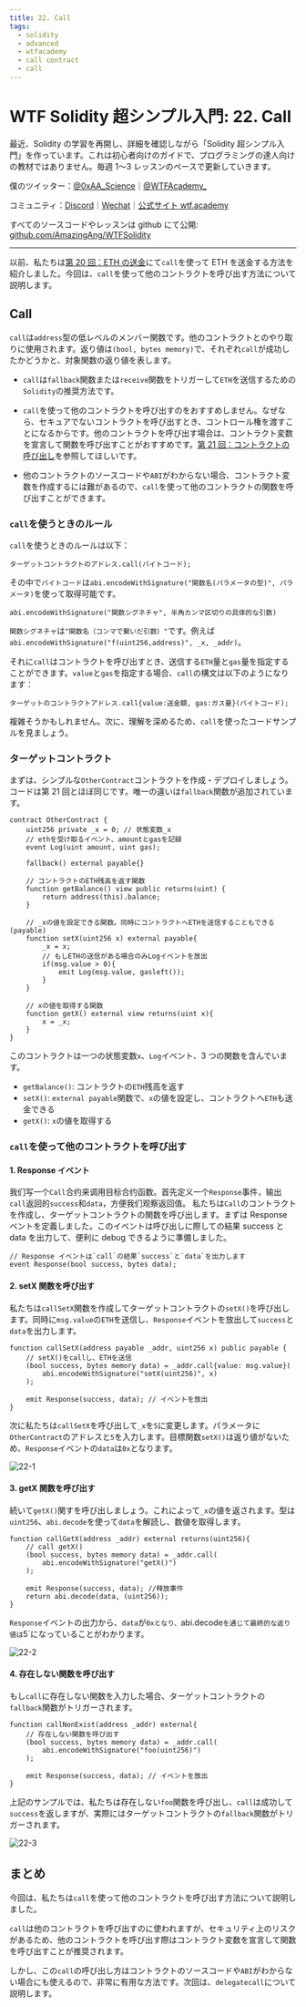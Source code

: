 ```yaml
---
title: 22. Call
tags:
  - solidity
  - advanced
  - wtfacademy
  - call contract
  - call
---
```


# WTF Solidity 超シンプル入門: 22. Call

最近、Solidity の学習を再開し、詳細を確認しながら「Solidity 超シンプル入門」を作っています。これは初心者向けのガイドで、プログラミングの達人向けの教材ではありません。毎週 1〜3 レッスンのペースで更新していきます。

僕のツイッター：[@0xAA_Science](https://twitter.com/0xAA_Science)｜[@WTFAcademy\_](https://twitter.com/WTFAcademy_)

コミュニティ：[Discord](https://discord.gg/5akcruXrsk)｜[Wechat](https://docs.google.com/forms/d/e/1FAIpQLSe4KGT8Sh6sJ7hedQRuIYirOoZK_85miz3dw7vA1-YjodgJ-A/viewform?usp=sf_link)｜[公式サイト wtf.academy](https://wtf.academy)

すべてのソースコードやレッスンは github にて公開: [github.com/AmazingAng/WTFSolidity](https://github.com/AmazingAng/WTFSolidity)

---

以前、私たちは[第 20 回：ETH の送金](https://github.com/AmazingAng/WTFSolidity/tree/main/20_SendETH)にて`call`を使って ETH を送金する方法を紹介しました。今回は、`call`を使って他のコントラクトを呼び出す方法について説明します。

## Call

`call`は`address`型の低レベルのメンバー関数です。他のコントラクトとのやり取りに使用されます。返り値は`(bool, bytes memory)`で、それぞれ`call`が成功したかどうかと、対象関数の返り値を表します。

- `call`は`fallback`関数または`receive`関数をトリガーして`ETH`を送信するための`Solidity`の推奨方法です。

- `call`を使って他のコントラクトを呼び出すのをおすすめしません。なぜなら、セキュアでないコントラクトを呼び出すとき、コントロール権を渡すことになるからです。他のコントラクトを呼び出す場合は、コントラクト変数を宣言して関数を呼び出すことがおすすめです。[第 21 回：コントラクトの呼び出し](https://github.com/AmazingAng/WTFSolidity/tree/main/21_CallContract)を参照してほしいです。
- 他のコントラクトのソースコードや`ABI`がわからない場合、コントラクト変数を作成するには難があるので、`call`を使って他のコントラクトの関数を呼び出すことができます。

### `call`を使うときのルール

`call`を使うときのルールは以下：

```text
ターゲットコントラクトのアドレス.call(バイトコード);
```

その中で`バイトコード`は`abi.encodeWithSignature("関数名(パラメータの型)", パラメータ)`を使って取得可能です。

```text
abi.encodeWithSignature("関数シグネチャ", 半角カンマ区切りの具体的な引数)
```

`関数シグネチャ`は`"関数名（コンマで繋いだ引数）"`です。例えば`abi.encodeWithSignature("f(uint256,address)", _x, _addr)`。

それに`call`はコントラクトを呼び出すとき、送信する`ETH`量と`gas`量を指定することができます。`value`と`gas`を指定する場合、`call`の構文は以下のようになります：

```text
ターゲットのコントラクトアドレス.call{value:送金額, gas:ガス量}(バイトコード);
```

複雑そうかもしれません。次に、理解を深めるため、`call`を使ったコードサンプルを見ましょう。

### ターゲットコントラクト

まずは、シンプルな`OtherContract`コントラクトを作成・デプロイしましょう。コードは第 21 回とほぼ同じです。唯一の違いは`fallback`関数が追加されています。

```solidity
contract OtherContract {
    uint256 private _x = 0; // 状態変数_x
    // ethを受け取るイベント、amountとgasを記録
    event Log(uint amount, uint gas);

    fallback() external payable{}

    // コントラクトのETH残高を返す関数
    function getBalance() view public returns(uint) {
        return address(this).balance;
    }

    // _xの値を設定できる関数。同時にコントラクトへETHを送信することもできる(payable)
    function setX(uint256 x) external payable{
        _x = x;
        // もしETHの送信がある場合のみLogイベントを放出
        if(msg.value > 0){
            emit Log(msg.value, gasleft());
        }
    }

    // xの値を取得する関数
    function getX() external view returns(uint x){
        x = _x;
    }
}
```

このコントラクトは一つの状態変数`x`、`Log`イベント、3 つの関数を含んでいます。

- `getBalance()`: コントラクトの`ETH`残高を返す
- `setX()`: `external payable`関数で、`x`の値を設定し、コントラクトへ`ETH`も送金できる
- `getX()`: `x`の値を取得する

### `call`を使って他のコントラクトを呼び出す

#### 1. Response イベント

我们写一个`Call`合约来调用目标合约函数。首先定义一个`Response`事件，输出`call`返回的`success`和`data`，方便我们观察返回值。
私たちは`Call`のコントラクトを作成し、ターゲットコントラクトの関数を呼び出します。まずは Response ベントを定義しました。このイベントは呼び出しに際しての結果 success と data を出力して、便利に debug できるように準備しました。

```solidity
// Response イベントは`call`の結果`success`と`data`を出力します
event Response(bool success, bytes data);
```

#### 2. setX 関数を呼び出す

私たちは`callSetX`関数を作成してターゲットコントラクトの`setX()`を呼び出します。同時に`msg.value`の`ETH`を送信し、`Response`イベントを放出して`success`と`data`を出力します。

```solidity
function callSetX(address payable _addr, uint256 x) public payable {
    // setX()をcallし、ETHを送信
    (bool success, bytes memory data) = _addr.call{value: msg.value}(
        abi.encodeWithSignature("setX(uint256)", x)
    );

    emit Response(success, data); // イベントを放出
}
```

次に私たちは`callSetX`を呼び出して`_x`を`5`に変更します。パラメータに`OtherContract`のアドレスと`5`を入力します。目標関数`setX()`は返り値がないため、`Response`イベントの`data`は`0x`となります。

![22-1](./img/22-1.png)

#### 3. getX 関数を呼び出す

続いて`getX()`関すを呼び出しましょう。これによって`_x`の値を返されます。型は`uint256`、`abi.decode`を使って`data`を解読し、数値を取得します。

```solidity
function callGetX(address _addr) external returns(uint256){
    // call getX()
    (bool success, bytes memory data) = _addr.call(
        abi.encodeWithSignature("getX()")
    );

    emit Response(success, data); //释放事件
    return abi.decode(data, (uint256));
}
```

`Response`イベントの出力から、`data`が`0xとなり、`abi.decode`を通じて最終的な返り値は`5`になっていることがわかります。

![22-2](./img/22-2.png)

#### 4. 存在しない関数を呼び出す

もし`call`に存在しない関数を入力した場合、ターゲットコントラクトの`fallback`関数がトリガーされます。

```solidity
function callNonExist(address _addr) external{
    // 存在しない関数を呼び出す
    (bool success, bytes memory data) = _addr.call(
        abi.encodeWithSignature("foo(uint256)")
    );

    emit Response(success, data); // イベントを放出
}
```

上記のサンプルでは、私たちは存在しない`foo`関数を呼び出し、`call`は成功して`success`を返しますが、実際にはターゲットコントラクトの`fallback`関数がトリガーされます。

![22-3](./img/22-3.png)

## まとめ

今回は、私たちは`call`を使って他のコントラクトを呼び出す方法について説明しました。

`call`は他のコントラクトを呼び出すのに使われますが、セキュリティ上のリスクがあるため、他のコントラクトを呼び出す際はコントラクト変数を宣言して関数を呼び出すことが推奨されます。

しかし、この`call`の呼び出し方はコントラクトのソースコードや`ABI`がわからない場合にも使えるので、非常に有用な方法です。次回は、`delegatecall`について説明します。

